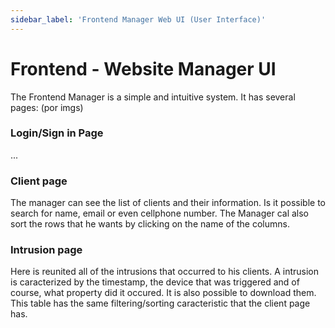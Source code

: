 ```yaml
---
sidebar_label: 'Frontend Manager Web UI (User Interface)'
---
```


# Frontend - Website Manager UI

The Frontend Manager is a simple and intuitive system. 
It has several pages:
(por imgs)

### Login/Sign in Page

...

### Client page

The manager can see the list of clients and their information. Is it possible to search for name, email or even cellphone number. The Manager cal also sort the rows that he wants by clicking on the name of the columns. 

### Intrusion page
Here is reunited all of the intrusions that occurred to his clients. A intrusion is caracterized by the timestamp, the device that was triggered and of course, what property did it occured. It is also possible to download them. This table has the same filtering/sorting caracteristic that the client page has. 


